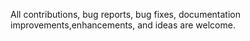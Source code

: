 All contributions, bug reports, bug fixes, documentation improvements,enhancements, and ideas are welcome.
